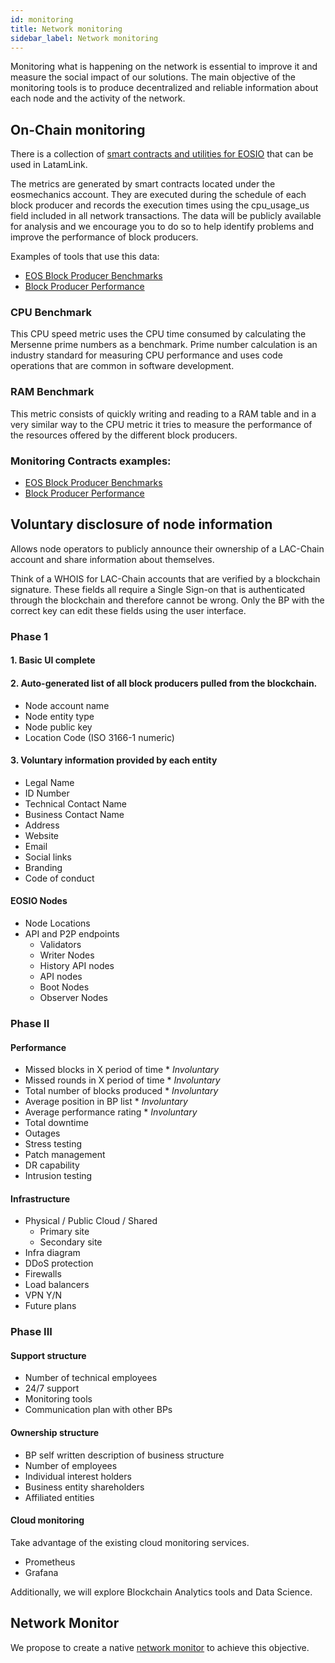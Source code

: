 ```yaml
---
id: monitoring
title: Network monitoring
sidebar_label: Network monitoring
---
```


Monitoring what is happening on the network is essential to improve it and measure the social impact of our solutions. The main objective of the monitoring tools is to produce decentralized and reliable information about each node and the activity of the network.

## On-Chain monitoring
There is a collection of [smart contracts and utilities for EOSIO](https://github.com/AlohaEOS/eos-mechanics) that can be used in LatamLink.

The metrics are generated by smart contracts located under the eosmechanics account. They are executed during the schedule of each block producer and records the execution times using the cpu_usage_us field included in all network transactions. The data will be publicly available for analysis and we encourage you to do so to help identify problems and improve the performance of block producers.

Examples of tools that use this data:

- [EOS Block Producer Benchmarks](https://www.alohaeos.com/tools/benchmarks)
- [Block Producer Performance](https://labs.eostitan.com/#/block-producer-performance)

### CPU Benchmark
This CPU speed metric uses the CPU time consumed by calculating the Mersenne prime numbers as a benchmark. Prime number calculation is an industry standard for measuring CPU performance and uses code operations that are common in software development.

### RAM Benchmark
This metric consists of quickly writing and reading to a RAM table and in a very similar way to the CPU metric it tries to measure the performance of the resources offered by the different block producers.

### Monitoring Contracts examples:

- [EOS Block Producer Benchmarks](https://www.alohaeos.com/tools/benchmarks)
- [Block Producer Performance](https://labs.eostitan.com/#/block-producer-performance)


## Voluntary disclosure of node information

Allows node operators to publicly announce their ownership of a LAC-Chain account and share information about themselves.

Think of a WHOIS for LAC-Chain accounts that are verified by a blockchain signature. These fields all require a Single Sign-on that is authenticated through the blockchain and therefore cannot be wrong. Only the BP with the correct key can edit these fields using the user interface.


### Phase 1
#### 1. Basic UI complete
#### 2. Auto-generated list of all block producers pulled from the blockchain.
 - Node account name
 - Node entity type
 - Node public key
 - Location Code (ISO 3166-1 numeric)

#### 3. Voluntary information provided by each entity
 - Legal Name
 - ID Number
 - Technical Contact Name
 - Business Contact Name	 
 - Address
 - Website
 - Email
 - Social links
 - Branding
 - Code of conduct
 
#### EOSIO Nodes
- Node Locations
- API and P2P endpoints
	- Validators
	- Writer Nodes
	- History API nodes
	- API nodes
	- Boot Nodes
	- Observer Nodes
 
### Phase II
#### Performance
 - Missed blocks in X period of time * *Involuntary*
 - Missed rounds in X period of time * *Involuntary*
 - Total number of blocks produced * *Involuntary*
 - Average position in BP list * *Involuntary*
 - Average performance rating * *Involuntary*
 - Total downtime 
 - Outages
 - Stress testing
 - Patch management
 - DR capability
 - Intrusion testing

#### Infrastructure
- Physical / Public Cloud / Shared
	* Primary site
	* Secondary site
- Infra diagram
- DDoS protection
- Firewalls
- Load balancers
- VPN Y/N
- Future plans

### Phase III

#### Support structure
 - Number of technical employees
 - 24/7 support
 - Monitoring tools
 - Communication plan with other BPs
	
#### Ownership structure
 - BP self written description of business structure
 - Number of employees
 - Individual interest holders
 - Business entity shareholders
 - Affiliated entities
	
#### Cloud monitoring

Take advantage of the existing cloud monitoring services.

 - Prometheus
 - Grafana

Additionally, we will explore Blockchain Analytics tools and Data Science.

## Network Monitor

We propose to create a native [network monitor](monitor.md) to achieve this objective. 
